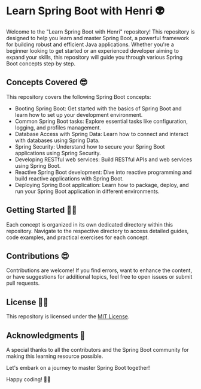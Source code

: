 # Learn Spring Boot with Henri 👽

Welcome to the "Learn Spring Boot with Henri" repository! This repository is designed to help you learn and master Spring Boot, a powerful framework for building robust and efficient Java applications. Whether you're a beginner looking to get started or an experienced developer aiming to expand your skills, this repository will guide you through various Spring Boot concepts step by step.

## Concepts Covered 😎

This repository covers the following Spring Boot concepts:

- Booting Spring Boot: Get started with the basics of Spring Boot and learn how to set up your development environment.
- Common Spring Boot tasks: Explore essential tasks like configuration, logging, and profiles management.
- Database Access with Spring Data: Learn how to connect and interact with databases using Spring Data.
- Spring Security: Understand how to secure your Spring Boot applications using Spring Security.
- Developing RESTful web services: Build RESTful APIs and web services using Spring Boot.
- Reactive Spring Boot development: Dive into reactive programming and build reactive applications with Spring Boot.
- Deploying Spring Boot application: Learn how to package, deploy, and run your Spring Boot application in different environments.

## Getting Started 🐱‍🏍

Each concept is organized in its own dedicated directory within this repository. Navigate to the respective directory to access detailed guides, code examples, and practical exercises for each concept.

## Contributions 😍

Contributions are welcome! If you find errors, want to enhance the content, or have suggestions for additional topics, feel free to open issues or submit pull requests.

## License 🐱‍👤

This repository is licensed under the [MIT License](LICENSE).

## Acknowledgments 🙌

A special thanks to all the contributors and the Spring Boot community for making this learning resource possible.

Let's embark on a journey to master Spring Boot together!

Happy coding! 🐱‍💻

